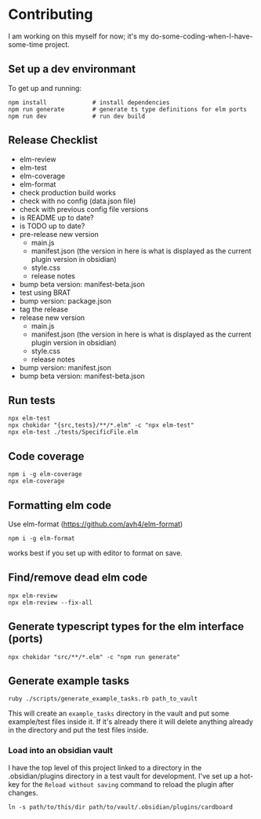 # Contributing
I am working on this myself for now; it's my do-some-coding-when-I-have-some-time
project.


## Set up a dev environmant
To get up and running:

```
npm install             # install dependencies
npm run generate        # generate ts type definitions for elm ports
npm run dev             # run dev build
```

## Release Checklist
- elm-review
- elm-test
- elm-coverage
- elm-format
- check production build works
- check with no config (data.json file)
- check with previous config file versions
- is README up to date?
- is TODO up to date?
- pre-release new version
  - main.js
  - manifest.json (the version in here is what is displayed as the current plugin version
                   in obsidian)
  - style.css
  - release notes
- bump beta version: manifest-beta.json
- test using BRAT
- bump version: package.json
- tag the release
- release new version
  - main.js
  - manifest.json (the version in here is what is displayed as the current plugin version
                   in obsidian)
  - style.css
  - release notes
- bump version: manifest.json
- bump beta version: manifest-beta.json


## Run tests
```
npx elm-test
npx chokidar "{src,tests}/**/*.elm" -c "npx elm-test"
npx elm-test ./tests/SpecificFile.elm
```

## Code coverage
```
npm i -g elm-coverage
npx elm-coverage
```

## Formatting elm code
Use elm-format (https://github.com/avh4/elm-format)

```
npm i -g elm-format
```

works best if you set up with editor to format on save.

## Find/remove dead elm code
```
npx elm-review
npx elm-review --fix-all
```

## Generate typescript types for the elm interface (ports)
```
npx chokidar "src/**/*.elm" -c "npm run generate"
```

## Generate example tasks
```
ruby ./scripts/generate_example_tasks.rb path_to_vault
```

This will create an `example_tasks` directory in the vault and put some
example/test files inside it.  If it's already there it will delete
anything already in the directory and put the test files inside.

### Load into an obsidian vault
I have the top level of this project linked to a directory in the
.obsidian/plugins directory in a test vault for development.  I've
set up a hot-key for the `Reload without saving` command to reload
the plugin after changes.

```
ln -s path/to/this/dir path/to/vault/.obsidian/plugins/cardboard
```
